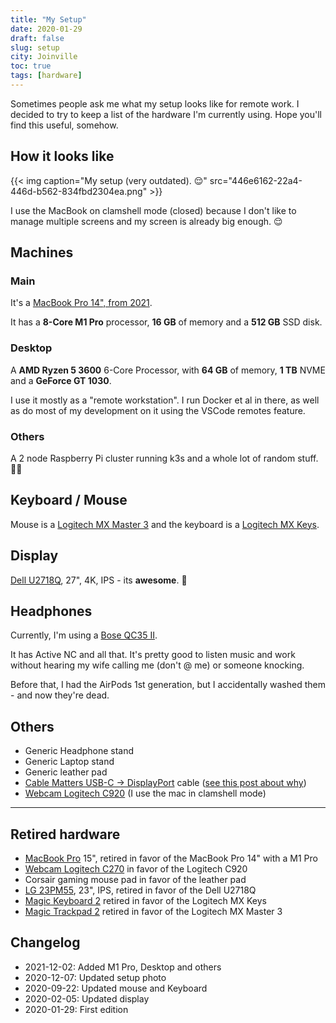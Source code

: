 ```yaml
---
title: "My Setup"
date: 2020-01-29
draft: false
slug: setup
city: Joinville
toc: true
tags: [hardware]
---
```


Sometimes people ask me what my setup looks like for remote work. I decided to try to keep a list of the hardware I'm currently using. Hope you'll find this useful, somehow.

## How it looks like

{{< img caption="My setup (very outdated). 😌" src="446e6162-22a4-446d-b562-834fbd2304ea.png" >}}

I use the MacBook on clamshell mode (closed) because I don't like to manage
multiple screens and my screen is already big enough. 😌

## Machines

### Main

It's a [MacBook Pro 14", from 2021](https://amzn.to/3G9mvLh).

It has a **8-Core M1 Pro** processor, **16 GB** of memory and a **512 GB** SSD disk.

### Desktop

A **AMD Ryzen 5 3600** 6-Core Processor, with **64 GB** of memory, **1 TB** NVME and a **GeForce GT 1030**.

I use it mostly as a "remote workstation". I run Docker et al in there, as well as do most of my development on it using the VSCode remotes feature.

### Others

A 2 node Raspberry Pi cluster running k3s and a whole lot of random stuff. 🤷‍♂️

## Keyboard / Mouse

Mouse is a [Logitech MX Master 3](https://amzn.to/3kMRMJj) and the keyboard is a [Logitech MX Keys](https://amzn.to/3i43b5U).

## Display

[Dell U2718Q](https://amzn.to/3aNRbDb), 27", 4K, IPS - its **awesome**. 🤩

## Headphones

Currently, I'm using a [Bose QC35 II](https://amzn.to/2S0eYqN). 

It has Active NC and all that. It's pretty good to listen music and work without hearing my wife calling me (don't @ me) or someone knocking.

Before that, I had the AirPods 1st generation, but I accidentally washed them - and now they're dead.

## Others

- Generic Headphone stand
- Generic Laptop stand
- Generic leather pad
- [Cable Matters USB-C → DisplayPort](https://amzn.to/394xZiG) cable ([see this post about why](https://carlosbecker.dev/posts/macos-4k-display))
- [Webcam Logitech C920](https://amzn.to/3pqb7DY) (I use the mac in clamshell mode)

---

## Retired hardware

- [MacBook Pro](https://amzn.to/2GAaGBm) 15", retired in favor of the MacBook Pro 14" with a M1 Pro
- [Webcam Logitech C270](https://amzn.to/2tdcj4O) in favor of the Logitech C920
- Corsair gaming mouse pad in favor of the leather pad
- [LG 23PM55](https://www.lg.com/za/monitors/lg-23MP55HQ), 23", IPS, retired in favor of the Dell U2718Q
- [Magic Keyboard 2](https://amzn.to/3aYGP3x) retired in favor of the Logitech MX Keys
- [Magic Trackpad 2](https://amzn.to/2t5phRU) retired in favor of the Logitech MX Master 3

## Changelog

- 2021-12-02: Added M1 Pro, Desktop and others
- 2020-12-07: Updated setup photo
- 2020-09-22: Updated mouse and Keyboard
- 2020-02-05: Updated display
- 2020-01-29: First edition
